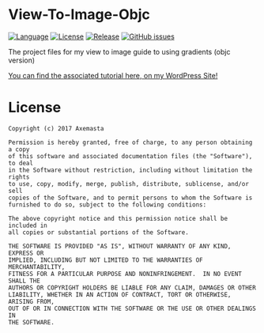 # View-To-Image-Objc
[![Language](https://img.shields.io/badge/Language-Swift-brightgreen.svg)]() [![License](https://img.shields.io/github/license/mashape/apistatus.svg)]() [![Release](https://img.shields.io/badge/Release-v1.0-blue.svg)]()
[![GitHub issues](https://img.shields.io/github/issues/Axemasta/ScrollingViewExample-XAM.svg)](https://github.com/Axemasta/View-To-Image-Swift/issues)

The project files for my view to image guide to using gradients (objc version)

[You can find the associated tutorial here, on my WordPress Site!](https://alexduffell.wordpress.com/2017/12/19/how-to-make-a-uiimage-from-a-uiview-gradients/)

# License

```
Copyright (c) 2017 Axemasta
    
Permission is hereby granted, free of charge, to any person obtaining a copy
of this software and associated documentation files (the "Software"), to deal
in the Software without restriction, including without limitation the rights
to use, copy, modify, merge, publish, distribute, sublicense, and/or sell
copies of the Software, and to permit persons to whom the Software is
furnished to do so, subject to the following conditions:
    
The above copyright notice and this permission notice shall be included in
all copies or substantial portions of the Software.
    
THE SOFTWARE IS PROVIDED "AS IS", WITHOUT WARRANTY OF ANY KIND, EXPRESS OR
IMPLIED, INCLUDING BUT NOT LIMITED TO THE WARRANTIES OF MERCHANTABILITY,
FITNESS FOR A PARTICULAR PURPOSE AND NONINFRINGEMENT.  IN NO EVENT SHALL THE
AUTHORS OR COPYRIGHT HOLDERS BE LIABLE FOR ANY CLAIM, DAMAGES OR OTHER
LIABILITY, WHETHER IN AN ACTION OF CONTRACT, TORT OR OTHERWISE, ARISING FROM,
OUT OF OR IN CONNECTION WITH THE SOFTWARE OR THE USE OR OTHER DEALINGS IN
THE SOFTWARE.
```
